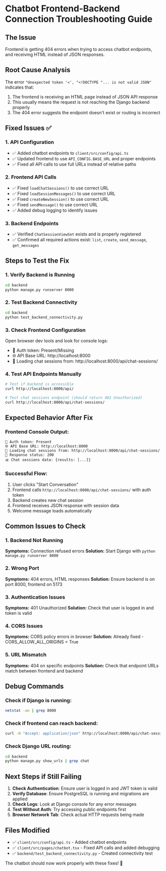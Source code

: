 # Chatbot Frontend-Backend Connection Troubleshooting Guide

## The Issue
Frontend is getting 404 errors when trying to access chatbot endpoints, and receiving HTML instead of JSON responses.

## Root Cause Analysis
The error `"Unexpected token '<', "<!DOCTYPE "... is not valid JSON"` indicates that:
1. The frontend is receiving an HTML page instead of JSON API response
2. This usually means the request is not reaching the Django backend properly
3. The 404 error suggests the endpoint doesn't exist or routing is incorrect

## Fixed Issues ✅

### 1. API Configuration
- ✅ Added chatbot endpoints to `client/src/config/api.ts`
- ✅ Updated frontend to use `API_CONFIG.BASE_URL` and proper endpoints
- ✅ Fixed all API calls to use full URLs instead of relative paths

### 2. Frontend API Calls
- ✅ Fixed `loadChatSessions()` to use correct URL
- ✅ Fixed `loadSessionMessages()` to use correct URL  
- ✅ Fixed `createNewSession()` to use correct URL
- ✅ Fixed `sendMessage()` to use correct URL
- ✅ Added debug logging to identify issues

### 3. Backend Endpoints
- ✅ Verified `ChatSessionViewSet` exists and is properly registered
- ✅ Confirmed all required actions exist: `list`, `create`, `send_message`, `get_messages`

## Steps to Test the Fix

### 1. Verify Backend is Running
```bash
cd backend
python manage.py runserver 8000
```

### 2. Test Backend Connectivity
```bash
cd backend
python test_backend_connectivity.py
```

### 3. Check Frontend Configuration
Open browser dev tools and look for console logs:
- 🔑 Auth token: Present/Missing
- 🌐 API Base URL: http://localhost:8000
- 📡 Loading chat sessions from: http://localhost:8000/api/chat-sessions/

### 4. Test API Endpoints Manually
```bash
# Test if backend is accessible
curl http://localhost:8000/api/

# Test chat sessions endpoint (should return 401 Unauthorized)
curl http://localhost:8000/api/chat-sessions/
```

## Expected Behavior After Fix

### Frontend Console Output:
```
🔑 Auth token: Present
🌐 API Base URL: http://localhost:8000
📡 Loading chat sessions from: http://localhost:8000/api/chat-sessions/
📨 Response status: 200
📊 Chat sessions data: {results: [...]}
```

### Successful Flow:
1. User clicks "Start Conversation"
2. Frontend calls `http://localhost:8000/api/chat-sessions/` with auth token
3. Backend creates new chat session
4. Frontend receives JSON response with session data
5. Welcome message loads automatically

## Common Issues to Check

### 1. Backend Not Running
**Symptoms:** Connection refused errors
**Solution:** Start Django with `python manage.py runserver 8000`

### 2. Wrong Port
**Symptoms:** 404 errors, HTML responses
**Solution:** Ensure backend is on port 8000, frontend on 5173

### 3. Authentication Issues
**Symptoms:** 401 Unauthorized
**Solution:** Check that user is logged in and token is valid

### 4. CORS Issues
**Symptoms:** CORS policy errors in browser
**Solution:** Already fixed - CORS_ALLOW_ALL_ORIGINS = True

### 5. URL Mismatch
**Symptoms:** 404 on specific endpoints
**Solution:** Check that endpoint URLs match between frontend and backend

## Debug Commands

### Check if Django is running:
```bash
netstat -an | grep 8000
```

### Check if frontend can reach backend:
```bash
curl -H "Accept: application/json" http://localhost:8000/api/chat-sessions/
```

### Check Django URL routing:
```bash
cd backend
python manage.py show_urls | grep chat
```

## Next Steps if Still Failing

1. **Check Authentication**: Ensure user is logged in and JWT token is valid
2. **Verify Database**: Ensure PostgreSQL is running and migrations are applied
3. **Check Logs**: Look at Django console for any error messages
4. **Test Without Auth**: Try accessing public endpoints first
5. **Browser Network Tab**: Check actual HTTP requests being made

## Files Modified
- ✅ `client/src/config/api.ts` - Added chatbot endpoints
- ✅ `client/src/pages/chatbot.tsx` - Fixed API calls and added debugging
- ✅ `backend/test_backend_connectivity.py` - Created connectivity test

The chatbot should now work properly with these fixes! 🚀
